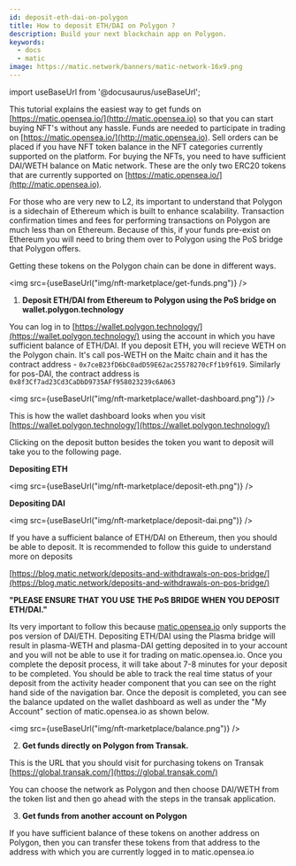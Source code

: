 ```yaml
---
id: deposit-eth-dai-on-polygon
title: How to deposit ETH/DAI on Polygon ? 
description: Build your next blockchain app on Polygon.
keywords:
  - docs
  - matic
image: https://matic.network/banners/matic-network-16x9.png 
---
```

import useBaseUrl from '@docusaurus/useBaseUrl';

This tutorial explains the easiest way to get funds on [https://matic.opensea.io/](http://matic.opensea.io) so that you can start buying NFT's without any hassle. Funds are needed to participate in trading on [https://matic.opensea.io/](http://matic.opensea.io). Sell orders can be placed if you have NFT token balance in the NFT categories currently supported on the platform. For buying the NFTs, you need to have sufficient DAI/WETH balance on Matic network. These are the only two ERC20 tokens that are currently supported on [https://matic.opensea.io/](http://matic.opensea.io). 

For those who are very new to L2, its important to understand that Polygon is a sidechain of Ethereum which is built to enhance scalability. Transaction confirmation times and fees for performing transactions on Polygon are much less than on Ethereum. Because of this, if your funds pre-exist on Ethereum you will need to bring them over to Polygon using the PoS bridge that Polygon offers. 

Getting these tokens on the Polygon chain can be done in different ways. 

<img src={useBaseUrl("img/nft-marketplace/get-funds.png")} />

1. **Deposit ETH/DAI from Ethereum to Polygon using the PoS bridge on wallet.polygon.technology**

  You can log in to [https://wallet.polygon.technology/](https://wallet.polygon.technology/) using the account in which you have sufficient balance of ETH/DAI. If you deposit ETH, you will recieve WETH on the Polygon chain. It's call pos-WETH on the Maitc chain and it has the contract address - `0x7ceB23fD6bC0adD59E62ac25578270cFf1b9f619`. Similarly for pos-DAI, the contract address is `0x8f3Cf7ad23Cd3CaDbD9735AFf958023239c6A063` 

<img src={useBaseUrl("img/nft-marketplace/wallet-dashboard.png")} />

This is how the wallet dashboard looks when you visit [https://wallet.polygon.technology/](https://wallet.polygon.technology/)

Clicking on the deposit button besides the token you want to deposit will take you to the following page. 

**Depositing ETH** 

<img src={useBaseUrl("img/nft-marketplace/deposit-eth.png")} />

**Depositing DAI** 

<img src={useBaseUrl("img/nft-marketplace/deposit-dai.png")} />

If you have a sufficient balance of ETH/DAI on Ethereum, then you should be able to deposit. It is recommended to follow this guide to understand more on deposits 

[https://blog.matic.network/deposits-and-withdrawals-on-pos-bridge/](https://blog.matic.network/deposits-and-withdrawals-on-pos-bridge/)

   **"PLEASE ENSURE THAT YOU USE THE PoS BRIDGE WHEN YOU DEPOSIT ETH/DAI."** 

Its very important to follow this because [matic.opensea.io](http://matic.opensea.io) only supports the pos version of DAI/ETH. Depositing ETH/DAI using the Plasma bridge will result in plasma-WETH and plasma-DAI getting deposited in to your account and you will not be able to use it for trading on matic.opensea.io. Once you complete the deposit process, it will take about 7-8 minutes for your deposit to be completed. You should be able to track the real time status of your deposit from the activity header component that you can see on the right hand side of the navigation bar. Once the deposit is completed, you can see the balance updated on the wallet dashboard as well as under the "My Account" section of matic.opensea.io as shown below. 

<img src={useBaseUrl("img/nft-marketplace/balance.png")} />

2. **Get funds directly on Polygon from Transak.**

This is the URL that you should visit for purchasing tokens on Transak 
[https://global.transak.com/](https://global.transak.com/)

You can choose the network as Polygon and then choose DAI/WETH from the token list and then go ahead with the steps in the transak application. 

3. **Get funds from another account on Polygon** 

If you have sufficient balance of these tokens on another address on Polygon, then you can transfer these tokens from that address to the address with which you are currently logged in to matic.opensea.io